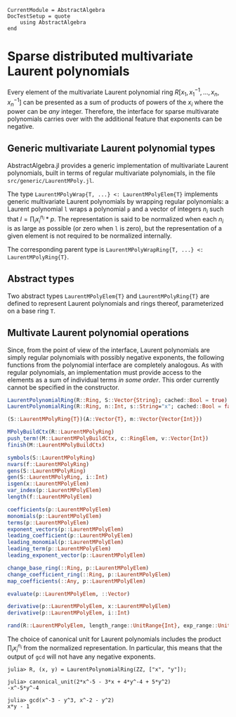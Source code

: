 ```@meta
CurrentModule = AbstractAlgebra
DocTestSetup = quote
    using AbstractAlgebra
end
```

# Sparse distributed multivariate Laurent polynomials

Every element of the multivariate Laurent polynomial ring
$R[x_1, x_1^{-1}, \dots, x_n, x_n^{-1}]$ can be presented as a sum of products
of powers of the $x_i$ where the power can be *any* integer. Therefore, the
interface for sparse multivarate polynomials carries over with the additional
feature that exponents can be negative.

## Generic multivariate Laurent polynomial types

AbstractAlgebra.jl provides a generic implementation of multivariate Laurent
polynomials, built in terms of regular multivariate polynomials, in the file
`src/generic/LaurentMPoly.jl`.

The type `LaurentMPolyWrap{T, ...} <: LaurentMPolyElem{T}` implements generic
multivariate Laurent polynomials by wrapping regular polynomials:
a Laurent polynomial `l` wraps a polynomial `p` and a vector of integers $n_i$
such that $l = \prod_i x_i^{n_i} * p$. The representation is said to be
normalized when each $n_i$ is as large as possible (or zero when `l` is zero),
but the representation of a given element is not required to be normalized
internally.

The corresponding parent type is `LaurentMPolyWrapRing{T, ...} <: LaurentMPolyRing{T}`.

## Abstract types

Two abstract types `LaurentMPolyElem{T}` and `LaurentMPolyRing{T}`
are defined to represent Laurent polynomials and rings thereof, parameterized
on a base ring `T`.

## Multivate Laurent polynomial operations

Since, from the point of view of the interface, Laurent polynomials are simply
regular polynomials with possibly negative exponents, the following functions
from the polynomial interface are completely analogous. As with regular
polynomials, an implementation must provide access to the elements as a sum of
individual terms *in some order*. This order currently cannot be specified in
the constructor.

```julia
LaurentPolynomialRing(R::Ring, S::Vector{String}; cached::Bool = true)
LaurentPolynomialRing(R::Ring, n::Int, s::String="x"; cached::Bool = false)
```

```julia
(S::LaurentMPolyRing{T})(A::Vector{T}, m::Vector{Vector{Int}})
```

```julia
MPolyBuildCtx(R::LaurentMPolyRing)
push_term!(M::LaurentMPolyBuildCtx, c::RingElem, v::Vector{Int})
finish(M::LaurentMPolyBuildCtx)
```

```julia
symbols(S::LaurentMPolyRing)
nvars(f::LaurentMPolyRing)
gens(S::LaurentMPolyRing)
gen(S::LaurentMPolyRing, i::Int)
isgen(x::LaurentMPolyElem)
var_index(p::LaurentMPolyElem)
length(f::LaurentMPolyElem)
```

```julia
coefficients(p::LaurentMPolyElem)
monomials(p::LaurentMPolyElem)
terms(p::LaurentMPolyElem)
exponent_vectors(p::LaurentMPolyElem)
leading_coefficient(p::LaurentMPolyElem)
leading_monomial(p::LaurentMPolyElem)
leading_term(p::LaurentMPolyElem)
leading_exponent_vector(p::LaurentMPolyElem)
```

```julia
change_base_ring(::Ring, p::LaurentMPolyElem)
change_coefficient_ring(::Ring, p::LaurentMPolyElem)
map_coefficients(::Any, p::LaurentMPolyElem)
```

```julia
evaluate(p::LaurentMPolyElem, ::Vector)
```

```julia
derivative(p::LaurentMPolyElem, x::LaurentMPolyElem)
derivative(p::LaurentMPolyElem, i::Int)
```

```julia
rand(R::LaurentMPolyElem, length_range::UnitRange{Int}, exp_range::UnitRange{Int}, v...)
```

The choice of canonical unit for Laurent polynomials includes the product
$\prod_i x_i^{n_i}$ from the normalized representation. In particular,
this means that the output of `gcd` will not have any negative exponents.

```jldoctest
julia> R, (x, y) = LaurentPolynomialRing(ZZ, ["x", "y"]);

julia> canonical_unit(2*x^-5 - 3*x + 4*y^-4 + 5*y^2)
-x^-5*y^-4

julia> gcd(x^-3 - y^3, x^-2 - y^2)
x*y - 1
```

